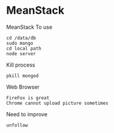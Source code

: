 # MeanStack
MeanStack
To use

    cd /data/db
    sudo mongo
    cd local path
    node server

Kill process

    pkill mongod

Web Browser 

    FireFox is great 
    Chrome cannot upload picture sometimes

Need to improve 

    unfollow